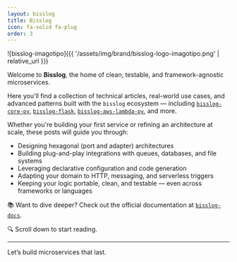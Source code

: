 ```yaml
---
layout: bisslog
title: Bisslog
icon: fa-solid fa-plug
order: 3
---
```


![bisslog-imagotipo]({{ '/assets/img/brand/bisslog-logo-imagotipo.png' | relative_url }})

Welcome to **Bisslog**, the home of clean, testable, and framework-agnostic microservices.

Here you'll find a collection of technical articles, real-world use cases, and advanced patterns built with the `bisslog` ecosystem — including [`bisslog-core-py`](https://github.com/darwinhc/bisslog-core-py), [`bisslog-flask`](https://github.com/darwinhc/bisslog-flask), [`bisslog-aws-lambda-py`](https://github.com/darwinhc/bisslog-aws-lambda-py), and more.

Whether you're building your first service or refining an architecture at scale, these posts will guide you through:

- Designing hexagonal (port and adapter) architectures
- Building plug-and-play integrations with queues, databases, and file systems
- Leveraging declarative configuration and code generation
- Adapting your domain to HTTP, messaging, and serverless triggers
- Keeping your logic portable, clean, and testable — even across frameworks or languages

📚 Want to dive deeper? Check out the official documentation at [`bisslog-docs`](https://github.com/darwinhc/bisslog-docs).

🔍 Scroll down to start reading.  

---
Let’s build microservices that last.

